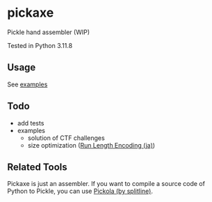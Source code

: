 # pickaxe

Pickle hand assembler (WIP)

Tested in Python 3.11.8

## Usage

See [examples](./examples/)

## Todo

- add tests
- examples
  - solution of CTF challenges
  - size optimization ([Run Length Encoding (ja)](https://project-euphoria.dev/blog/pickle-run-length/))

## Related Tools

Pickaxe is just an assembler. If you want to compile a source code of Python to Pickle, you can use [Pickola (by splitline)](https://github.com/splitline/Pickora).
